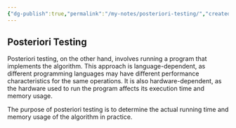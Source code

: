 ```yaml
---
{"dg-publish":true,"permalink":"/my-notes/posteriori-testing/","created":"2024-06-17T16:59:36.051-05:00","updated":"2024-06-17T17:00:03.939-05:00"}
---
```



## Posteriori Testing
Posteriori testing, on the other hand, involves running a program that implements the algorithm. This approach is language-dependent, as different programming languages may have different performance characteristics for the same operations. It is also hardware-dependent, as the hardware used to run the program affects its execution time and memory usage.

The purpose of posteriori testing is to determine the actual running time and memory usage of the algorithm in practice.